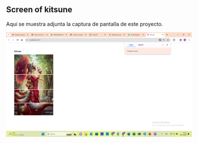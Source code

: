 
## Screen of kitsune
Aqui se muestra adjunta la captura de pantalla de este proyecto.

![Imagen de Ejemplo](src/assets/screen.png)
